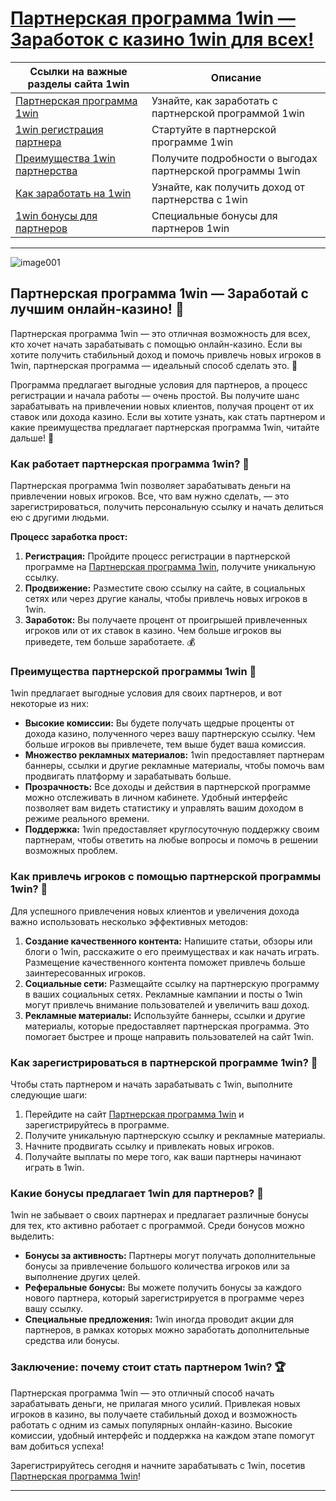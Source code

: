# [Партнерская программа 1win — Заработок с казино 1win для всех!](https://brandplay.link/6F5VqbyZ)

| Ссылки на важные разделы сайта 1win     | Описание                                        |
|--------------------------------------|------------------------------------------------|
| [Партнерская программа 1win](https://brandplay.link/6F5VqbyZ)     | Узнайте, как заработать с партнерской программой 1win |
| [1win регистрация партнера](https://brandplay.link/6F5VqbyZ)          | Стартуйте в партнерской программе 1win           |
| [Преимущества 1win партнерства](https://brandplay.link/6F5VqbyZ)        | Получите подробности о выгодах партнерской программы 1win |
| [Как заработать на 1win](https://brandplay.link/6F5VqbyZ)            | Узнайте, как получить доход от партнерства с 1win |
| [1win бонусы для партнеров](https://brandplay.link/6F5VqbyZ)    | Специальные бонусы для партнеров 1win          |

---

![image001](https://github.com/user-attachments/assets/8ac1e29c-fe56-43ab-a37d-ee7232b5e8e2)

## Партнерская программа 1win — Заработай с лучшим онлайн-казино! 💼

Партнерская программа 1win — это отличная возможность для всех, кто хочет начать зарабатывать с помощью онлайн-казино. Если вы хотите получить стабильный доход и помочь привлечь новых игроков в 1win, партнерская программа — идеальный способ сделать это. 🤑

Программа предлагает выгодные условия для партнеров, а процесс регистрации и начала работы — очень простой. Вы получите шанс зарабатывать на привлечении новых клиентов, получая процент от их ставок или дохода казино. Если вы хотите узнать, как стать партнером и какие преимущества предлагает партнерская программа 1win, читайте дальше! 🎯

### Как работает партнерская программа 1win? 🔄

Партнерская программа 1win позволяет зарабатывать деньги на привлечении новых игроков. Все, что вам нужно сделать, — это зарегистрироваться, получить персональную ссылку и начать делиться ею с другими людьми.

**Процесс заработка прост:**

1. **Регистрация:** Пройдите процесс регистрации в партнерской программе на [Партнерская программа 1win](https://brandplay.link/6F5VqbyZ), получите уникальную ссылку.
2. **Продвижение:** Разместите свою ссылку на сайте, в социальных сетях или через другие каналы, чтобы привлечь новых игроков в 1win.
3. **Заработок:** Вы получаете процент от проигрышей привлеченных игроков или от их ставок в казино. Чем больше игроков вы приведете, тем больше заработаете. 💰

### Преимущества партнерской программы 1win 🌟

1win предлагает выгодные условия для своих партнеров, и вот некоторые из них:

- **Высокие комиссии:** Вы будете получать щедрые проценты от дохода казино, полученного через вашу партнерскую ссылку. Чем больше игроков вы привлечете, тем выше будет ваша комиссия.
- **Множество рекламных материалов:** 1win предоставляет партнерам баннеры, ссылки и другие рекламные материалы, чтобы помочь вам продвигать платформу и зарабатывать больше.
- **Прозрачность:** Все доходы и действия в партнерской программе можно отслеживать в личном кабинете. Удобный интерфейс позволяет вам видеть статистику и управлять вашим доходом в режиме реального времени.
- **Поддержка:** 1win предоставляет круглосуточную поддержку своим партнерам, чтобы ответить на любые вопросы и помочь в решении возможных проблем.

### Как привлечь игроков с помощью партнерской программы 1win? 📢

Для успешного привлечения новых клиентов и увеличения дохода важно использовать несколько эффективных методов:

1. **Создание качественного контента:** Напишите статьи, обзоры или блоги о 1win, расскажите о его преимуществах и как начать играть. Размещение качественного контента поможет привлечь больше заинтересованных игроков.
2. **Социальные сети:** Размещайте ссылку на партнерскую программу в ваших социальных сетях. Рекламные кампании и посты о 1win могут привлечь внимание пользователей и увеличить ваш доход.
3. **Рекламные материалы:** Используйте баннеры, ссылки и другие материалы, которые предоставляет партнерская программа. Это помогает быстрее и проще направить пользователей на сайт 1win.

### Как зарегистрироваться в партнерской программе 1win? 🚀

Чтобы стать партнером и начать зарабатывать с 1win, выполните следующие шаги:

1. Перейдите на сайт [Партнерская программа 1win](https://brandplay.link/6F5VqbyZ) и зарегистрируйтесь в программе.
2. Получите уникальную партнерскую ссылку и рекламные материалы.
3. Начните продвигать ссылку и привлекать новых игроков.
4. Получайте выплаты по мере того, как ваши партнеры начинают играть в 1win.

### Какие бонусы предлагает 1win для партнеров? 🎁

1win не забывает о своих партнерах и предлагает различные бонусы для тех, кто активно работает с программой. Среди бонусов можно выделить:

- **Бонусы за активность:** Партнеры могут получать дополнительные бонусы за привлечение большого количества игроков или за выполнение других целей.
- **Реферальные бонусы:** Вы можете получить бонусы за каждого нового партнера, который зарегистрируется в программе через вашу ссылку.
- **Специальные предложения:** 1win иногда проводит акции для партнеров, в рамках которых можно заработать дополнительные средства или бонусы.

### Заключение: почему стоит стать партнером 1win? 🏆

Партнерская программа 1win — это отличный способ начать зарабатывать деньги, не прилагая много усилий. Привлекая новых игроков в казино, вы получаете стабильный доход и возможность работать с одним из самых популярных онлайн-казино. Высокие комиссии, удобный интерфейс и поддержка на каждом этапе помогут вам добиться успеха!

Зарегистрируйтесь сегодня и начните зарабатывать с 1win, посетив [Партнерская программа 1win](https://brandplay.link/6F5VqbyZ)!

---

